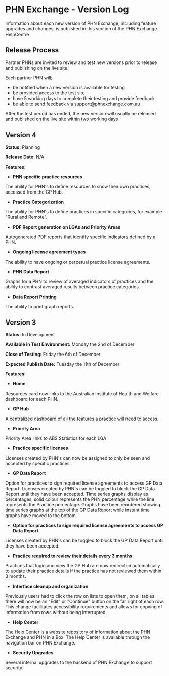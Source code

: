 # PHN Exchange - Version Log

<p>
    Information about each new version of PHN Exchange, including feature upgrades and changes, is published in this section of the PHN     Exchange HelpCentre  
</p>

## **Release Process**
Partner PHNs are invited to review and test new versions prior to release and publishing on the live site.

Each partner PHN will;

- be notified when a new version is available for testing
- be provided access to the test site
- have 5 working days to complete their testing and provide feedback
- be able to send feedback via support@phnexchange.com.au

After the test period has ended, the new version will usually be released and published on the live site within two working days

## **Version 4**

**Status:** Planning

**Release Date:** N/A

**Features:**

- **PHN specific practice resources**

<p>
    The ability for PHN's to define resources to show their own practices, accessed from the GP Hub.
</p>

- **Practice Categorization**

<p>
    The ability for PHN's to define practices in specific categories, for example "Rural and Remote".
</p>

- **PDF Report generation on LGAs and Priority Areas**

<p>
    Autogenerated PDF reports that identify specific indicators defined by a PHN.
</p>

- **Ongoing license agreement types**

<p>
    The ability to have ongoing or perpetual practice license agreements.
</p>

- **PHN Data Report**

<p>
    Graphs for a PHN to review of averaged indicators of practices and the ability to contrast averaged results between practice categories.
</p>

- **Data Report Printing**

<p>
    The ability to print graph reports.
</p>

## **Version 3**

**Status:** In Development

**Available in Test Environment:** Monday the 2nd of December

**Close of Testing:** Friday the 6th of December

**Expected Publish Date:** Tuesday the 11th of December

**Features:**

- **Home**

<p>
    Resources card now links to the Australian Institute of Health and Welfare dashboard for each PHN.
</p>

- **GP Hub**

<p>
    A centralized dashboard of all the features a practice will need to access.
</p>

- **Priority Area**

<p>
    Priority Area links to ABS Statistics for each LGA.
</p>

- **Practice specific licenses**

<p>
    Licenses created by PHN's can now be assigned to only be seen and accepted by specific practices.
</p>

- **GP Data Report**
<p>
    Option for practices to sign required license agreements to access GP Data Report.
    Licenses created by PHN's can be toggled to block the GP Data Report until they have been accepted.
    Time series graphs display as percentages, solid colour represents the PHN percentage while the line represents the Practice percentage.
    Graphs have been reordered showing time series graphs at the top of the GP Data Report while instant time graphs have moved to the bottom.
</p>
    
- **Option for practices to sign required license agreements to access GP Data Report**

<p>
    Licenses created by PHN's can be toggled to block the GP Data Report until they have been accepted.
</p>

- **Practice required to review their details every 3 months**

<p>
    Practices that login and view the GP Hub are now redirected automatically to update their practice details if the practice has not reviewed them within 3 months.
</p>

- **Interface cleanup and organization**

<p>
    Previously users had to click the row on lists to open them, on all tables there will now be an "Edit" or "Continue" button on the far right of each row.
    This change facilitates accessibility requirements and allows for copying of information from rows without being interrupted.
</p>

- **Help Center**

<p>
    The Help Center is a website repository of information about the PHN Exchange and PHN in a Box.
    The Help Center is available through the navigation bar on PHN Exchange.
</p>

- **Security Upgrades**

<p>
    Several internal upgrades to the backend of PHN Exchange to support security.
</p>
